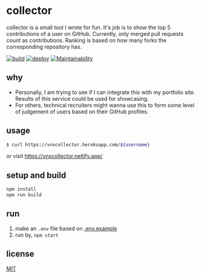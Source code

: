 # collector

collector is a small tool I wrote for fun. It's job is to show the top 5 contributions of a user on GitHub. Currently, only merged pull requests count as contributions. Ranking is based on how many forks the corresponding repository has.

[![build](https://github.com/viveknathani/collector/actions/workflows/build.yaml/badge.svg)](https://github.com/viveknathani/collector/actions/workflows/build.yaml) [![deploy](https://github.com/viveknathani/collector/actions/workflows/deploy.yaml/badge.svg)](https://github.com/viveknathani/collector/actions/workflows/deploy.yaml) [![Maintainability](https://api.codeclimate.com/v1/badges/455b6da321febf56a0dc/maintainability)](https://codeclimate.com/github/viveknathani/collector/maintainability)

## why

- Personally, I am trying to see if I can integrate this with my portfolio site. Results of this service could be used for showcasing.
- For others, technical recruiters might wanna use this to form some level of judgement of users based on their GitHub profiles.

## usage

```bash
$ curl https://vnxcollector.herokuapp.com/${username}
```

or visit https://vnxcollector.netlify.app/ 

## setup and build

```bash
npm install
npm run build
```

## run

1. make an `.env` file based on [.env.example](./env.example)
2. run by, `npm start`

## license

[MIT](./LICENSE)
